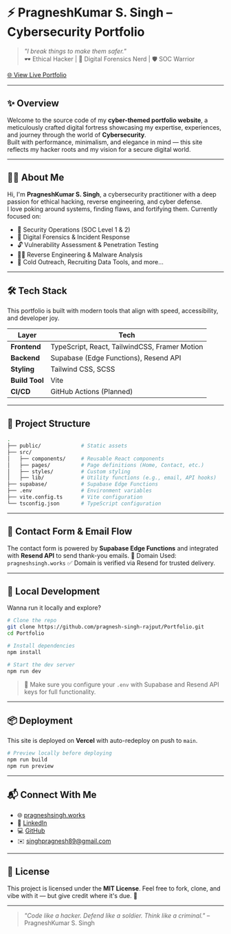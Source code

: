 # ⚡ PragneshKumar S. Singh – Cybersecurity Portfolio

> _"I break things to make them safer."_  
> 🕶️ Ethical Hacker | 🧠 Digital Forensics Nerd | 🛡️ SOC Warrior  

[🌐 View Live Portfolio](https://pragneshsingh.works)

---

## ✨ Overview

Welcome to the source code of my **cyber-themed portfolio website**, a meticulously crafted digital fortress showcasing my expertise, experiences, and journey through the world of **Cybersecurity**.  
Built with performance, minimalism, and elegance in mind — this site reflects my hacker roots and my vision for a secure digital world.

---

## 👨‍💻 About Me

Hi, I'm **PragneshKumar S. Singh**, a cybersecurity practitioner with a deep passion for ethical hacking, reverse engineering, and cyber defense.  
I love poking around systems, finding flaws, and fortifying them. Currently focused on:

- 🔎 Security Operations (SOC Level 1 & 2)
- 🧬 Digital Forensics & Incident Response
- 🔓 Vulnerability Assessment & Penetration Testing
- 🕵️‍♂️ Reverse Engineering & Malware Analysis
- 💬 Cold Outreach, Recruiting Data Tools, and more…

---

## 🛠️ Tech Stack

This portfolio is built with modern tools that align with speed, accessibility, and developer joy.

| Layer | Tech |
|------|------|
| **Frontend** | TypeScript, React, TailwindCSS, Framer Motion |
| **Backend** | Supabase (Edge Functions), Resend API |
| **Styling** | Tailwind CSS, SCSS |
| **Build Tool** | Vite |
| **CI/CD** | GitHub Actions (Planned) |

---

## 📁 Project Structure

```bash
.
├── public/             # Static assets
├── src/                
│   ├── components/     # Reusable React components
│   ├── pages/          # Page definitions (Home, Contact, etc.)
│   ├── styles/         # Custom styling
│   ├── lib/            # Utility functions (e.g., email, API hooks)
├── supabase/           # Supabase Edge Functions
├── .env                # Environment variables
├── vite.config.ts      # Vite configuration
└── tsconfig.json       # TypeScript configuration
````

---

## 💌 Contact Form & Email Flow

The contact form is powered by **Supabase Edge Functions** and integrated with **Resend API** to send thank-you emails.
📧 Domain Used: `pragneshsingh.works`
✅ Domain is verified via Resend for trusted delivery.

---

## 🧪 Local Development

Wanna run it locally and explore?

```bash
# Clone the repo
git clone https://github.com/pragnesh-singh-rajput/Portfolio.git
cd Portfolio

# Install dependencies
npm install

# Start the dev server
npm run dev
```

> 🔐 Make sure you configure your `.env` with Supabase and Resend API keys for full functionality.

---

## 📦 Deployment

This site is deployed on **Vercel** with auto-redeploy on push to `main`.

```bash
# Preview locally before deploying
npm run build
npm run preview
```

---

## 📬 Connect With Me

* 🌐 [pragneshsingh.works](https://pragneshsingh.works)
* 🔗 [LinkedIn](https://www.linkedin.com/in/pragnesh-singh-rajput)
* 💻 [GitHub](https://github.com/pragnesh-singh-rajput)
* ✉️ [singhpragnesh89@gmail.com](mailto:singhpragnesh89@gmail.com)

---

## 📄 License

This project is licensed under the **MIT License**.
Feel free to fork, clone, and vibe with it — but give credit where it's due. 🤝

---

> *"Code like a hacker. Defend like a soldier. Think like a criminal."*
> – PragneshKumar S. Singh

```
